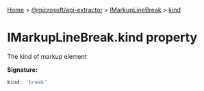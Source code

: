 [Home](./index) &gt; [@microsoft/api-extractor](api-extractor.md) &gt; [IMarkupLineBreak](api-extractor.imarkuplinebreak.md) &gt; [kind](api-extractor.imarkuplinebreak.kind.md)

# IMarkupLineBreak.kind property

The kind of markup element

**Signature:**
```javascript
kind: 'break'
```

